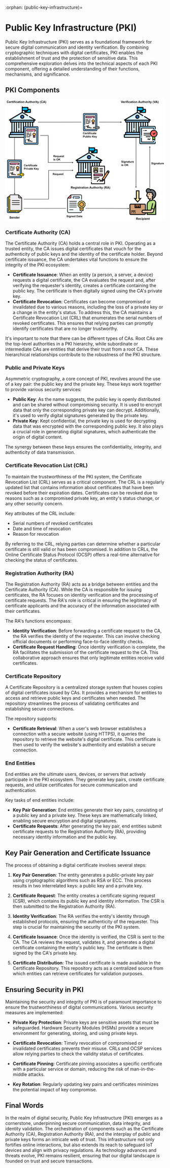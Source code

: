 :orphan:
(public-key-infrastructure)=

# Public Key Infrastructure (PKI)

Public Key Infrastructure (PKI) serves as a foundational framework for secure digital communication and identity verification. By combining cryptographic techniques with digital certificates, PKI enables the establishment of trust and the protection of sensitive data. This comprehensive exploration delves into the technical aspects of each PKI component, offering a detailed understanding of their functions, mechanisms, and significance.

## PKI Components

![Public Key Infrastructure](pki/pki.png)

### Certificate Authority (CA)

The Certificate Authority (CA) holds a central role in PKI. Operating as a trusted entity, the CA issues digital certificates that vouch for the authenticity of public keys and the identity of the certificate holder. Beyond certificate issuance, the CA undertakes vital functions to ensure the integrity of the PKI ecosystem:

- **Certificate Issuance**: When an entity (a person, a server, a device) requests a digital certificate, the CA evaluates the request and, after verifying the requester's identity, creates a certificate containing the public key. The certificate is then digitally signed using the CA's private key.
- **Certificate Revocation**: Certificates can become compromised or invalidated due to various reasons, including the loss of a private key or a change in the entity's status. To address this, the CA maintains a Certificate Revocation List (CRL) that enumerates the serial numbers of revoked certificates. This ensures that relying parties can promptly identify certificates that are no longer trustworthy.

It's important to note that there can be different types of CAs. Root CAs are the top-level authorities in a PKI hierarchy, while subordinate or intermediate CAs are entities that derive their trust from a root CA. These hierarchical relationships contribute to the robustness of the PKI structure.

### Public and Private Keys

Asymmetric cryptography, a core concept of PKI, revolves around the use of a key pair: the public key and the private key. These keys work together to provide various security services:

- **Public Key**: As the name suggests, the public key is openly distributed and can be shared without compromising security. It is used to encrypt data that only the corresponding private key can decrypt. Additionally, it's used to verify digital signatures generated by the private key.
- **Private Key**: Kept confidential, the private key is used for decrypting data that was encrypted with the corresponding public key. It also plays a crucial role in generating digital signatures, which authenticate the origin of digital content.

The synergy between these keys ensures the confidentiality, integrity, and authenticity of data transmission.

### Certificate Revocation List (CRL)

To maintain the trustworthiness of the PKI system, the Certificate Revocation List (CRL) serves as a critical component. The CRL is a regularly updated list that contains information about certificates that have been revoked before their expiration dates. Certificates can be revoked due to reasons such as a compromised private key, an entity's status change, or any other security concern.

Key attributes of the CRL include:

- Serial numbers of revoked certificates
- Date and time of revocation
- Reason for revocation

By referring to the CRL, relying parties can determine whether a particular certificate is still valid or has been compromised. In addition to CRLs, the Online Certificate Status Protocol (OCSP) offers a real-time alternative for checking the status of certificates.

### Registration Authority (RA)

The Registration Authority (RA) acts as a bridge between entities and the Certificate Authority (CA). While the CA is responsible for issuing certificates, the RA focuses on identity verification and the processing of certificate requests. The RA's role is critical in ensuring the legitimacy of certificate applicants and the accuracy of the information associated with their certificates.

The RA's functions encompass:

- **Identity Verification**: Before forwarding a certificate request to the CA, the RA verifies the identity of the requester. This can involve checking official documents or performing face-to-face identity checks.
- **Certificate Request Handling**: Once identity verification is complete, the RA facilitates the submission of the certificate request to the CA. This collaborative approach ensures that only legitimate entities receive valid certificates.

### Certificate Repository

A Certificate Repository is a centralized storage system that houses copies of digital certificates issued by CAs. It provides a mechanism for entities to access and retrieve public keys and certificates when needed. The repository streamlines the process of validating certificates and establishing secure connections.

The repository supports:

- **Certificate Retrieval**: When a user's web browser establishes a connection with a secure website (using HTTPS), it queries the repository to retrieve the website's digital certificate. This certificate is then used to verify the website's authenticity and establish a secure connection.

### End Entities

End entities are the ultimate users, devices, or servers that actively participate in the PKI ecosystem. They generate key pairs, create certificate requests, and utilize certificates for secure communication and authentication.

Key tasks of end entities include:

- **Key Pair Generation**: End entities generate their key pairs, consisting of a public key and a private key. These keys are mathematically linked, enabling secure encryption and digital signatures.
- **Certificate Requests**: After generating the key pair, end entities submit certificate requests to the Registration Authority (RA), providing necessary identity information and the public key.

## Key Pair Generation and Certificate Issuance

The process of obtaining a digital certificate involves several steps:

1. **Key Pair Generation**: The entity generates a public-private key pair using cryptographic algorithms such as RSA or ECC. This process results in two interrelated keys: a public key and a private key.

2. **Certificate Request**: The entity creates a certificate signing request (CSR), which contains its public key and identity information. The CSR is then submitted to the Registration Authority (RA).

3. **Identity Verification**: The RA verifies the entity's identity through established protocols, ensuring the authenticity of the requester. This step is crucial for maintaining the security of the PKI system.

4. **Certificate Issuance**: Once the identity is verified, the CSR is sent to the CA. The CA reviews the request, validates it, and generates a digital certificate containing the entity's public key. The certificate is then signed by the CA's private key.

5. **Certificate Distribution**: The issued certificate is made available in the Certificate Repository. This repository acts as a centralized source from which entities can retrieve certificates for validation purposes.

## Ensuring Security in PKI

Maintaining the security and integrity of PKI is of paramount importance to ensure the trustworthiness of digital communications. Various security measures are implemented:

- **Private Key Protection**: Private keys are sensitive assets that must be safeguarded. Hardware Security Modules (HSMs) provide a secure environment for generating, storing, and using private keys.

- **Certificate Revocation**: Timely revocation of compromised or invalidated certificates prevents their misuse. CRLs and OCSP services allow relying parties to check the validity status of certificates.

- **Certificate Pinning**: Certificate pinning associates a specific certificate with a particular service or domain, reducing the risk of man-in-the-middle attacks.

- **Key Rotation**: Regularly updating key pairs and certificates minimizes the potential impact of key compromise.

## Final Words

In the realm of digital security, Public Key Infrastructure (PKI) emerges as a cornerstone, underpinning secure communication, data integrity, and identity validation. The orchestration of components such as the Certificate Authority (CA), Registration Authority (RA), and the interplay of public and private keys forms an intricate web of trust. This infrastructure not only fortifies online interactions, but also extends its reach to safeguard IoT devices and align with privacy regulations. As technology advances and threats evolve, PKI remains resilient, ensuring that our digital landscape is founded on trust and secure transactions.